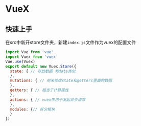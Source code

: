 # VueX



## 快速上手

在src中新开store文件夹，新建`index.js`文件作为vuex的配置文件

```javascript
import Vue from 'vue'
import Vuex from 'vuex'
Vue.use(Vuex)
export default new Vuex.Store({
  state: { // 存放数据 和data类似
  },
  mutations: { // 用来修改state和getters里面的数据
  },
  getters: { // 相当于计算属性
  },
  actions: { // vuex中用于发起异步请求
  },
  modules: {// 拆分模块
  }
})
```



